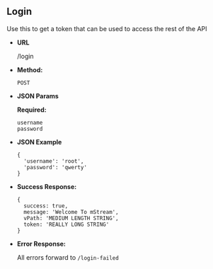 **Login**
----
  Use this to get a token that can be used to access the rest of the API

* **URL**

  /login

* **Method:**

  `POST`

*  **JSON Params**

   **Required:**

   `username`<br />
   `password`

* **JSON Example**

  ```
  {
    'username': 'root',
    'password': 'qwerty'
  }
  ```

* **Success Response:**

  ```
  {
    success: true,
    message: 'Welcome To mStream',
    vPath: 'MEDIUM LENGTH STRING',
    token: 'REALLY LONG STRING'
  }
  ```

* **Error Response:**

  All errors forward to `/login-failed`
